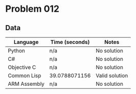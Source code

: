 # Problem 012
## Data 
| Language | Time (seconds) | Notes |
| --- | --- | --- |
| Python | n/a | No solution | 
| C# | n/a | No solution | 
| Objective C | n/a | No solution | 
| Common Lisp | 39.0788071156 | Valid solution | 
| ARM Assembly | n/a | No solution | 
